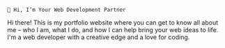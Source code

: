     👋 Hi, I’m Your Web Development Partner


Hi there! This is my portfolio website where you can get to know all about me – who I am, what I do, and how I can help bring your web ideas to life. I'm a web developer with a creative edge and a love for coding.